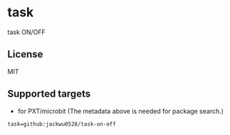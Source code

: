 # task

task ON/OFF

## License

MIT

## Supported targets

* for PXT/microbit
(The metadata above is needed for package search.)

```package
task=github:jackwu0528/task-on-off
```
